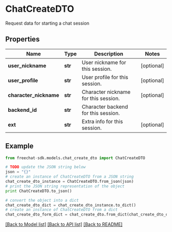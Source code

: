 # ChatCreateDTO

Request data for starting a chat session

## Properties
Name | Type | Description | Notes
------------ | ------------- | ------------- | -------------
**user_nickname** | **str** | User nickname for this session. | [optional] 
**user_profile** | **str** | User profile for this session. | [optional] 
**character_nickname** | **str** | Character nickname for this session. | [optional] 
**backend_id** | **str** | Character backend for this session. | 
**ext** | **str** | Extra info for this session. | [optional] 

## Example

```python
from freechat-sdk.models.chat_create_dto import ChatCreateDTO

# TODO update the JSON string below
json = "{}"
# create an instance of ChatCreateDTO from a JSON string
chat_create_dto_instance = ChatCreateDTO.from_json(json)
# print the JSON string representation of the object
print ChatCreateDTO.to_json()

# convert the object into a dict
chat_create_dto_dict = chat_create_dto_instance.to_dict()
# create an instance of ChatCreateDTO from a dict
chat_create_dto_form_dict = chat_create_dto.from_dict(chat_create_dto_dict)
```
[[Back to Model list]](../README.md#documentation-for-models) [[Back to API list]](../README.md#documentation-for-api-endpoints) [[Back to README]](../README.md)


